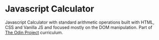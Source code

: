 # Javascript Calculator
Javascript Calculator with standard arithmetic operations built with HTML, CSS and Vanilla JS  and focused mostly on the DOM manipulation. Part of  [The Odin Project](https://www.theodinproject.com/dashboard) curriculum.
